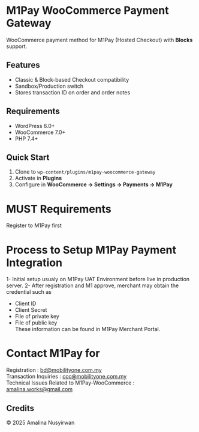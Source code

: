 # M1Pay WooCommerce Payment Gateway

WooCommerce payment method for M1Pay (Hosted Checkout) with **Blocks** support.

## Features
- Classic & Block-based Checkout compatibility  
- Sandbox/Production switch  
- Stores transaction ID on order and order notes

## Requirements
- WordPress 6.0+  
- WooCommerce 7.0+  
- PHP 7.4+

## Quick Start
1. Clone to `wp-content/plugins/m1pay-woocommerce-gateway`
2. Activate in **Plugins**
3. Configure in **WooCommerce → Settings → Payments → M1Pay**

# MUST Requirements
Register to M1Pay first  

# Process to Setup M1Pay Payment Integration
1- Initial setup usualy on M1Pay UAT Environment before live in production server.
2- After registration and M1 approve, merchant may obtain the credential such as  
   - Client ID  
   - Client Secret  
   - File of private key  
   - File of public key  
   These information can be found in M1Pay Merchant Portal.

# Contact M1Pay for
Registration : bd@mobilityone.com.my  
Transaction Inquiries : ccc@mobilityone.com.my  
Technical Issues Related to M1Pay-WooCommerce : amalina.works@gmail.com


## Credits
© 2025 Amalina Nusyirwan
